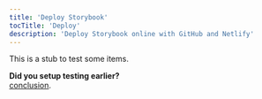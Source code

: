 ```yaml
---
title: 'Deploy Storybook'
tocTitle: 'Deploy'
description: 'Deploy Storybook online with GitHub and Netlify'
---
```


This is a stub to test some items.

<div class="aside">
<strong>Did you setup testing earlier?</strong>
<br/>
<a href="/random-framework/en/conclusion">conclusion</a>.
</div>

